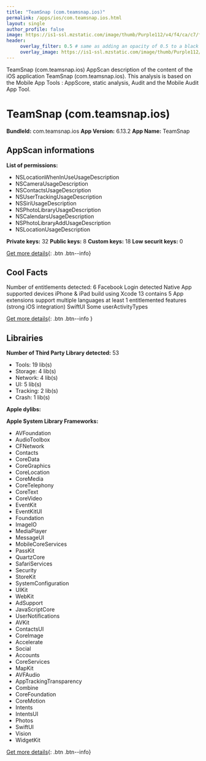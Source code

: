 ```yaml
---
title: "TeamSnap (com.teamsnap.ios)"
permalink: /apps/ios/com.teamsnap.ios.html
layout: single
author_profile: false
image: https://is1-ssl.mzstatic.com/image/thumb/Purple112/v4/f4/ca/c7/f4cac73c-dab3-b142-6ffb-f51a52bd7b03/AppIcon-0-1x_U007emarketing-0-0-0-7-0-0-85-220.png/512x512bb.jpg
header: 
     overlay_filter: 0.5 # same as adding an opacity of 0.5 to a black background
     overlay_image: https://is1-ssl.mzstatic.com/image/thumb/Purple112/v4/f4/ca/c7/f4cac73c-dab3-b142-6ffb-f51a52bd7b03/AppIcon-0-1x_U007emarketing-0-0-0-7-0-0-85-220.png/512x512bb.jpg
---
```

TeamSnap (com.teamsnap.ios) AppScan description of the content of the iOS application TeamSnap (com.teamsnap.ios). This analysis is based on the Mobile App Tools : AppScore, static analysis, Audit and the Mobile Audit App Tool.

# TeamSnap (com.teamsnap.ios)

**BundleId:** com.teamsnap.ios
**App Version:** 6.13.2
**App Name:** TeamSnap


## AppScan informations 

**List of permissions:** 
- NSLocationWhenInUseUsageDescription
- NSCameraUsageDescription
- NSContactsUsageDescription
- NSUserTrackingUsageDescription
- NSSiriUsageDescription
- NSPhotoLibraryUsageDescription
- NSCalendarsUsageDescription
- NSPhotoLibraryAddUsageDescription
- NSLocationUsageDescription
  
  
**Private keys:** 32
**Public keys:** 8
**Custom keys:** 18
**Low securit keys:** 0
  
[Get more details](/pricing.html){: .btn .btn--info}

## Cool Facts

Number of entitlements detected: 6
Facebook Login detected
Native App
supported devices iPhone & iPad
build using Xcode 13
contains 5 App extensions
support multiple languages
at least 1 entitlemented features (strong iOS integration)
SwiftUI
Some userActivityTypes
  
[Get more details](/pricing.html){: .btn .btn--info }

## Librairies 
**Number of Third Party Library detected:** 53
- Tools: 19 lib(s)
- Storage: 4 lib(s)
- Network: 4 lib(s)
- UI: 5 lib(s)
- Tracking: 2 lib(s)
- Crash: 1 lib(s)


**Apple dylibs:**


**Apple System Library Frameworks:**
- AVFoundation
- AudioToolbox
- CFNetwork
- Contacts
- CoreData
- CoreGraphics
- CoreLocation
- CoreMedia
- CoreTelephony
- CoreText
- CoreVideo
- EventKit
- EventKitUI
- Foundation
- ImageIO
- MediaPlayer
- MessageUI
- MobileCoreServices
- PassKit
- QuartzCore
- SafariServices
- Security
- StoreKit
- SystemConfiguration
- UIKit
- WebKit
- AdSupport
- JavaScriptCore
- UserNotifications
- AVKit
- ContactsUI
- CoreImage
- Accelerate
- Social
- Accounts
- CoreServices
- MapKit
- AVFAudio
- AppTrackingTransparency
- Combine
- CoreFoundation
- CoreMotion
- Intents
- IntentsUI
- Photos
- SwiftUI
- Vision
- WidgetKit


  
[Get more details](/pricing.html){: .btn .btn--info}

